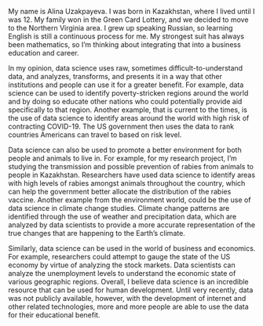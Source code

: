 My name is Alina Uzakpayeva. I was born in Kazakhstan, where I lived until I was 12. My family won in the Green Card Lottery, and we decided to move to the Northern Virginia area. I grew up speaking Russian, so learning English is still a continuous process for me. My strongest suit has always been mathematics, so I’m thinking about integrating that into a business education and career. 

In my opinion, data science uses raw, sometimes difficult-to-understand data, and analyzes, transforms, and presents it in a way that other institutions and people can use it for a greater benefit. For example, data science can be used to identify poverty-stricken regions around the world and by doing so educate other nations who could potentially provide aid specifically to that region. Another example, that is current to the times, is the use of data science to identify areas around the world with high risk of contracting COVID-19. The US government then uses the data to rank countries Americans can travel to based on risk level. 
  
Data science can also be used to promote a better environment for both people and animals to live in. For example, for my research project, I’m studying the transmission and possible prevention of rabies from animals to people in Kazakhstan. Researchers have used data science to identify areas with high levels of rabies amongst animals throughout the country, which can help the government better allocate the distribution of the rabies vaccine. Another example from the environment world, could be the use of data science in climate change studies. Climate change patterns are identified through the use of weather and precipitation data, which are analyzed by data scientists to provide a more accurate representation of the true changes that are happening to the Earth’s climate. 

Similarly, data science can be used in the world of business and economics.  For example, researchers could attempt to gauge the state of the US economy by virtue of analyzing the stock markets. Data scientists can analyze the unemployment levels to understand the economic state of various geographic regions.
Overall, I believe data science is an incredible resource that can be used for human development. Until very recently, data was not publicly available, however, with the development of internet and other related technologies, more and more people are able to use the data for their educational benefit.  
